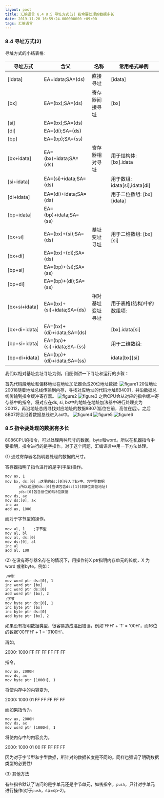 ```yaml
---
layout: post
title: 汇编语言 8.4 8.5 寻址方式(2) 指令要处理的数据多长
date: 2019-11-20 16:59:24.000000000 +09:00
tags: 汇编语言
---
```


### 8.4 寻址方式(2)

寻址方式的小结表格:

| 寻址方式      | 含义                       | 名称             | 常用格式举例                  |
|---------------|----------------------------|------------------|-------------------------------|
| [idata]       | EA=idata;SA=(ds)           | 直接寻址         | [idata]                       |
| [bx]          | EA=(bx);SA=(ds)            | 寄存器间接寻址   | [bx]                          |
| [si]          | EA=(bx);SA=(ds)            |                  |                               |
| [di]          | EA=(di);SA=(ds)            |                  |                               |
| [bp]          | EA=(bp);SA=(ss)            |                  |                               |
| [bx+idata]    | EA=(bx)+idata;SA=(ds)      | 寄存器相对寻址   | 用于结构体: [bx].idata        |
| [si+idata]    | EA=(si)+idata;SA=(ds)      |                  | 用于数组: idata[si],idata[di] |
| [di+idata]    | EA=(di)+idata;SA=(ds)      |                  | 用于二位数组: [bx][idata]     |
| [bp+idata]    | EA=(bp)+idata;SA=(ss)      |                  |                               |
| [bx+si]       | EA=(bx)+(si);SA=(ds)       | 基址变址寻址     | 用于二维数组: [bx][si]        |
| [bx+di]       | EA=(bx)+(di);SA=(ds)       |                  |                               |
| [bp+si]       | EA=(bp)+(si);SA=(ss)       |                  |                               |
| [bp+di]       | EA=(bp)+(di);SA=(ss)       |                  |                               |
| [bx+si+idata] | EA=(bx)+(si)+idata;SA=(ds) | 相对基址变址寻址 | 用于表格(结构)中的数组项:     |
| [bx+di+idata] | EA=(bx)+(di)+idata;SA=(ds) |                  | [bx].idata[si]                |
| [bp+si+idata] | EA=(bp)+(si)+idata;SA=(ss) |                  | 用于二维数组:                 |
| [bp+di+idata] | EA=(bp)+(di)+idata;SA=(ss) |                  | idata[bx][si]                 |

我们以相对基址变址寻址为例，用图例讲一下寻址和运行的步骤：

首先代码段地址和偏移地址在地址加法器合成20位地址数据:
![figure1](/assets/201911/2019-11-20_15-55-41.png)
20位地址20018随着地址总线传输到内存，寻找对应地址的代码地址8B4001，并沿数据总线传输到指令缓冲寄存器。
![figure2](/assets/201911/2019-11-20_15-55-47.png)
![figure3](/assets/201911/2019-11-20_15-55-57.png)
之后CPU会从对应的指令缓冲寄存器中的指令，将对应在ds, si, bx中的地址在地址加法器中进行处理变为20012，再沿地址总线寻找对应地址的数据8B07(低位在前，高位在后)。之后8B07将会沿着数据总线进入ax中。
![figure4](/assets/201911/2019-11-20_15-56-11.png)
![figure5](/assets/201911/2019-11-20_15-56-20.png)
![figure6](/assets/201911/2019-11-20_15-56-33.png)

### 8.5 指令要处理的数据有多长

8086CPU的指令，可以处理两种尺寸的数据，byte和word。所以在机器指令中要指明，指令进行的是字操作。对于这个问题，汇编语言中用一下方法处理。

(1) 通过寄存器名指明要处理的数据的尺寸。

寄存器指明了指令进行的是字(字型)操作。

```x86asm
mov ax, 1
mov bx, ds:[0] ;这里的ds:[0]传入了bx中，为字型数据
      ;所以这里的ds:[0]应该包含ds:[1](前8位高位地址)
      ;ds:[0]包含低位的后8位数据
mov ds, ax
mov ds:[0], ax
inc ax
add ax, 1000
```
而对于字节型的操作。

```x86asm
mov al, 1    ;字节型
mov al, bl
mov al, ds:[0]
mov ds:[0], al
inc al
add al, 100
```

(2) 在没有寄存器名存在的情况下，用操作符X ptr指明内存单元的长度，X 为word 或者byte。例如：

```x86asm
;字型
mov word ptr ds:[0], 1
inc word ptr [bx]
inc word ptr ds:[0]
add word ptr [bx], 2
;字节
mov byte ptr ds:[0], 1
inc byte ptr [bx]
inc byte ptr ds:[0]
add byte ptr [bx], 2
```
如果没有指明数据类型，很容易造成溢出错误，例如'FFH' + '1' = '00H'，而16位的数据'00FFH' + 1 = '0100H'。

再如，

2000: 1000 FF FF FF FF FF FF

指令，

```x86asm
mov ax, 2000H
mov ds, ax
mov byte ptr [1000H], 1
```

将使内存中的内容变为,

2000: 1000 01 FF FF FF FF FF

而如果指令为，

```x86asm
mov ax, 2000H
mov ds, ax
mov word ptr [1000H], 1
```

将使内存中的内容变为，

2000: 1000 01 00 FF FF FF FF

因为对于字节型和字型数据，所针对的数据长度是不同的。同样也强调了明确数据类型的必要性!

(3) 其他方法

有些指令默认了访问的是字单元还是字节单元，如栈指令，`push`，只针对字单元进行操作(对于`push`，sp=sp-2)。







